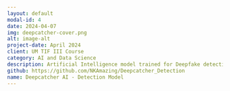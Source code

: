 ```yaml
---
layout: default
modal-id: 4
date: 2024-04-07
img: deepcatcher-cover.png
alt: image-alt
project-date: April 2024
client: UM TIF III Course
category: AI and Data Science
description: Artificial Intelligence model trained for Deepfake detection. Developed with Python and Tensorflow.
github: https://github.com/NKAmazing/Deepcatcher_Detection
name: Deepcatcher AI - Detection Model
---
```

